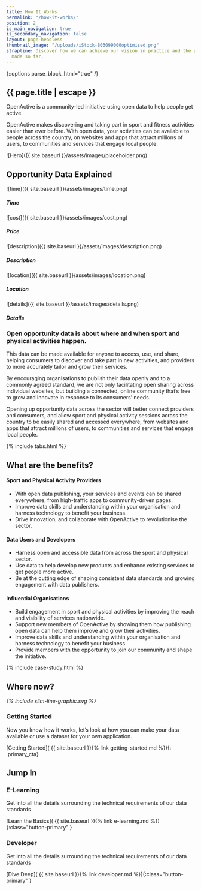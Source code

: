 ```yaml
---
title: How It Works
permalink: "/how-it-works/"
position: 2
is_main_navigation: true
is_secondary_navigation: false
layout: page-headless
thumbnail_image: "/uploads/iStock-803099000optimised.png"
strapline: Discover how we can achieve our vision in practice and the progress we’ve
  made so far.
---
```


{::options parse_block_html="true" /}

<!--  ---------------->
<!-- HERO BLOCK -->
<!--  ---------------->
<article class="hero--simple">
<div class="two">

<h1>{{ page.title | escape }}</h1>

 OpenActive is a community-led initiative using open data to help people get active.

OpenActive makes discovering and taking part in  sport and fitness activities easier than ever before. With open data, your activities can be available to people across the country,  on websites and apps that attract millions of users, to communities and services that engage local people.

<!-- Our goal is to collect and share opportunity data on what, where, and when physical activity sessions happen, and to make this information openly available to everyone, transforming the way people discover, access, and take part in new activities. -->
<!-- We believe that open opportunity data will revolutionise the sport and physical sector, helping providers to better deliver activities, attract engaged and active customers, and lead the nation in becoming more active together. -->

</div>
<div class="two">


![Hero]({{ site.baseurl }}/assets/images/placeholder.png)

</div>
</article>

<!--  ---------------->
<!-- WHAT IS OPPORTUNITY DATA -->
<!--  ---------------->
<article class="opportunity-data title-row">
<h2 class="sub-heading-two">Opportunity Data Explained</h2>
<div class="one freegrid-five">
<div>

![time]({{ site.baseurl }}/assets/images/time.png)
##### Time

</div>
<div>

![cost]({{ site.baseurl }}/assets/images/cost.png)
##### Price

</div>
<div>

![description]({{ site.baseurl }}/assets/images/description.png)
##### Description

</div>
<div>

![location]({{ site.baseurl }}/assets/images/location.png)
##### Location

</div>
<div>


![details]({{ site.baseurl }}/assets/images/details.png)
##### Details

</div>
</div>
</article>

<article>
<div class="one">

### Open opportunity data is about where and when sport and physical activities happen.
This data can be made available for anyone to access, use, and share, helping consumers to discover and take part in new activities, and providers to more accurately tailor and grow their services.

By encouraging organisations to publish their data openly and to a commonly agreed standard, we are not only facilitating open sharing across individual websites, but building a connected, online community that’s free to grow and innovate in response to its consumers’ needs.

Opening up opportunity data across the sector will better connect providers and consumers, and allow sport and physical activity sessions across the country to be easily shared and accessed everywhere, from websites and apps that attract millions of users, to communities and services that engage local people.

</div>
</article>


<!--  ---------------->
<!-- TABS -->
<!--  ---------------->
{% include tabs.html %}




<!--  ---------------->
<!-- WHAT ARE THE BENEFITS -->
<!--  ---------------->
<article class="title-row">
<h2 class="sub-heading-two">What are the benefits?</h2>
<div class="one subgrid">
<div class="three ">


#### Sport and Physical Activity Providers

* With open data publishing, your services and events can be shared everywhere, from high-traffic apps to community-driven pages.
* Improve data skills and understanding within your organisation and harness technology to benefit your business.
* Drive innovation, and collaborate with OpenActive to revolutionise the sector.

</div>
<div class="three">

#### Data Users and Developers

* Harness open and accessible data from across the sport and physical sector.
* Use data to help develop new products and enhance existing services to get people more active.
* Be at the cutting edge of shaping consistent data standards and growing engagement with data publishers.

</div>

<div class="three">

#### Influential Organisations

* Build engagement in sport and physical activities by improving the reach and visibility of services nationwide.
* Support new members of OpenActive by showing them how publishing open data can help them improve and grow their activities.
* Improve data skills and understanding within your organisation and harness technology to benefit your business.
* Provide members with the opportunity to join our community and shape the initiative.


</div>
</div>
</article>

<!--  ---------------->
<!-- CASE STUDIES BLOCK -->
<!--  ---------------->
<article class="title-row">
{% include case-study.html %}
</article>



<!--  ---------------->
<!-- GETTING STARTED TO ACTION -->
<!--  ---------------->
<article markdown="0" class="call_to_action--full-width">
<h2 class="sub-heading-two">Where now?</h2>
<i class="line-graphic">{% include slim-line-graphic.svg %}</i>

<div markdown="1" class="one">

### Getting Started
Now you know how it works, let’s look at how you can make your data available or use a dataset for your own application.

[Getting Started]( {{ site.baseurl }}{% link getting-started.md %}){: .primary_cta}


</div>
<figure>
<div class="mask"></div>
<div class="image" style="background: url({{ site.baseurl }}/assets/images/sideplank.jpg)center center / cover no-repeat;"></div>
</figure>
</article>

<!--  ---------------->
<!-- LEARN/DEVELOP CALL TO ACTION -->
<!--  ---------------->
<article class="call_to_action title-row ">
<h2 class="sub-heading-two">Jump In</h2>
<div class="subgrid">
<div class="two">

### E-Learning
Get into all the details surrounding the technical requirements of our data standards

[Learn the Basics]( {{ site.baseurl }}{% link e-learning.md %}){:class="button-primary" }

</div>
<div class="two">

### Developer
Get into all the details surrounding the technical requirements of our data standards

[Dive Deep]( {{ site.baseurl }}{% link developer.md %}){:class="button-primary" }

</div>
</div>
</article>

